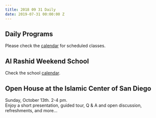 ```yaml
---
title: 2018 09 31 Daily
date: 2019-07-31 00:00:00 Z
---
```


## Daily Programs
Please check the [calendar](http://www.icsd.org/calendar) for scheduled classes.

## Al Rashid Weekend School
Check the school [calendar](https://www.icsd.org/events/2019-2020-alrashid-school-calendar).

## Open House at the Islamic Center of San Diego
Sunday, October 13th. 2-4 pm.  
Enjoy a short presentation, guided tour, Q & A and open discussion, refreshments, and more...
